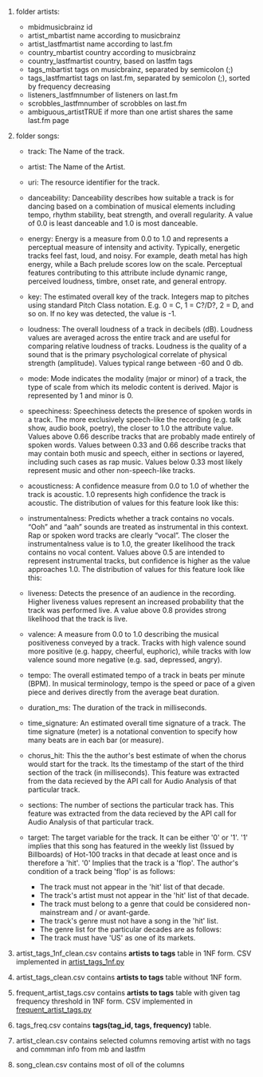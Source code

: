 1. folder artists: 
	- mbidmusicbrainz id
	- artist_mbartist name according to musicbrainz
	- artist_lastfmartist name according to last.fm
	- country_mbartist country according to musicbrainz
	- country_lastfmartist country, based on lastfm tags
	- tags_mbartist tags on musicbrainz, separated by semicolon (;)
	- tags_lastfmartist tags on last.fm, separated by semicolon (;), sorted by frequency decreasing
	- listeners_lastfmnumber of listeners on last.fm
	- scrobbles_lastfmnumber of scrobbles on last.fm
	- ambiguous_artistTRUE if more than one artist shares the same last.fm page

2. folder songs: 
	- track: The Name of the track.

	- artist: The Name of the Artist.

	- uri: The resource identifier for the track.

	- danceability: Danceability describes how suitable a track is for dancing based on a combination of musical elements including tempo, rhythm stability, beat strength, and overall regularity. A value of 0.0 is least danceable and 1.0 is most danceable. 

	- energy: Energy is a measure from 0.0 to 1.0 and represents a perceptual measure of intensity and activity. Typically, energetic tracks feel fast, loud, and noisy. For example, death metal has high energy, while a Bach prelude scores low on the scale. Perceptual features contributing to this attribute include dynamic range, perceived loudness, timbre, onset rate, and general entropy. 

	- key: The estimated overall key of the track. Integers map to pitches using standard Pitch Class notation. E.g. 0 = C, 1 = C?/D?, 2 = D, and so on. If no key was detected, the value is -1.

	- loudness: The overall loudness of a track in decibels (dB). Loudness values are averaged across the entire track and are useful for comparing relative loudness of tracks. Loudness is the quality of a sound that is the primary psychological correlate of physical strength (amplitude). Values typical range between -60 and 0 db. 

	- mode: Mode indicates the modality (major or minor) of a track, the type of scale from which its melodic content is derived. Major is represented by 1 and minor is 0.

	- speechiness: Speechiness detects the presence of spoken words in a track. The more exclusively speech-like the recording (e.g. talk show, audio book, poetry), the closer to 1.0 the attribute value. Values above 0.66 describe tracks that are probably made entirely of spoken words. Values between 0.33 and 0.66 describe tracks that may contain both music and speech, either in sections or layered, including such cases as rap music. Values below 0.33 most likely represent music and other non-speech-like tracks. 

	- acousticness: A confidence measure from 0.0 to 1.0 of whether the track is acoustic. 1.0 represents high confidence the track is acoustic. The distribution of values for this feature look like this:

	- instrumentalness: Predicts whether a track contains no vocals. “Ooh” and “aah” sounds are treated as instrumental in this context. Rap or spoken word tracks are clearly “vocal”. The closer the instrumentalness value is to 1.0, the greater likelihood the track contains no vocal content. Values above 0.5 are intended to represent instrumental tracks, but confidence is higher as the value approaches 1.0. The distribution of values for this feature look like this:

	- liveness: Detects the presence of an audience in the recording. Higher liveness values represent an increased probability that the track was performed live. A value above 0.8 provides strong likelihood that the track is live.

	- valence: A measure from 0.0 to 1.0 describing the musical positiveness conveyed by a track. Tracks with high valence sound more positive (e.g. happy, cheerful, euphoric), while tracks with low valence sound more negative (e.g. sad, depressed, angry).

	- tempo: The overall estimated tempo of a track in beats per minute (BPM). In musical terminology, tempo is the speed or pace of a given piece and derives directly from the average beat duration. 

	- duration_ms:  The duration of the track in milliseconds.

	- time_signature: An estimated overall time signature of a track. The time signature (meter) is a notational convention to specify how many beats are in each bar (or measure).

	- chorus_hit: This the the author's best estimate of when the chorus would start for the track. Its the timestamp of the start of the third section of the track (in milliseconds). This feature was extracted from the data recieved by the API call for Audio Analysis of that particular track.

	- sections: The number of sections the particular track has. This feature was extracted from the data recieved by the API call for Audio Analysis of that particular track.

	- target: The target variable for the track. It can be either '0' or '1'. '1' implies that this song has featured in the weekly list (Issued by Billboards) of Hot-100 tracks in that decade at least once and is therefore a 'hit'. '0' Implies that the track is a 'flop'.
	The author's condition of a track being 'flop' is as follows:

		- The track must not appear in the 'hit' list of that decade.
		- The track's artist must not appear in the 'hit' list of that decade.
		- The track must belong to a genre that could be considered non-mainstream and / or avant-garde. 
		- The track's genre must not have a song in the 'hit' list.
		- The genre list for the particular decades are as follows:
		- The track must have 'US' as one of its markets.

3. artist_tags_1nf_clean.csv contains **artists to tags** table in 1NF form. CSV implemented in [artist_tags_1nf.py](../cleaning_scripts/artists_tags_1nf.py)

4. artist_tags_clean.csv contains **artists to tags** table without 1NF form.

5. frequent_artist_tags.csv contains **artists to tags** table with given tag frequency threshold in 1NF form. CSV implemented in [frequent_artist_tags.py](../cleaning_scripts/frequent_artist_tags.py)

6. tags_freq.csv contains **tags(tag_id, tags, frequency)** table.

7. artist_clean.csv contains selected columns removing artist with no tags and commman info from mb and lastfm

8. song_clean.csv contains most of oll of the columns 
